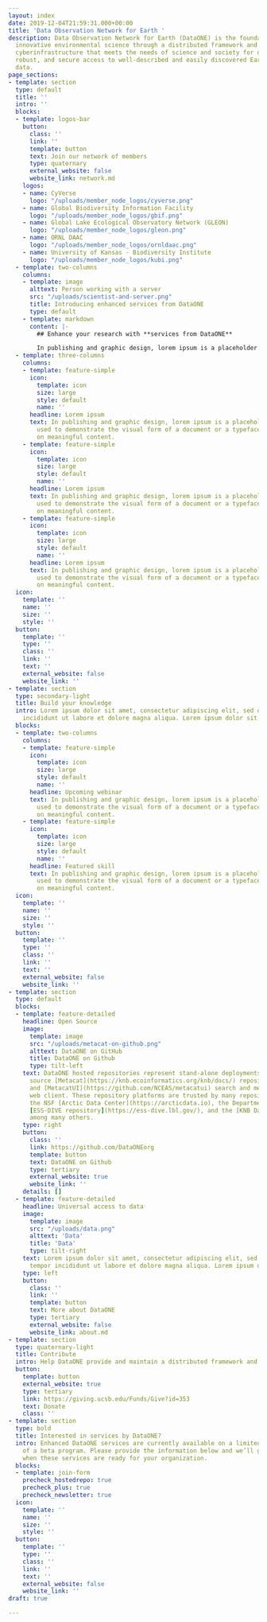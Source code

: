 ```yaml
---
layout: index
date: 2019-12-04T21:59:31.000+00:00
title: 'Data Observation Network for Earth '
description: Data Observation Network for Earth (DataONE) is the foundation of new
  innovative environmental science through a distributed framework and sustainable
  cyberinfrastructure that meets the needs of science and society for open, persistent,
  robust, and secure access to well-described and easily discovered Earth observational
  data.
page_sections:
- template: section
  type: default
  title: ''
  intro: ''
  blocks:
  - template: logos-bar
    button:
      class: ''
      link: ''
      template: button
      text: Join our network of members
      type: quaternary
      external_website: false
      website_link: network.md
    logos:
    - name: CyVerse
      logo: "/uploads/member_node_logos/cyverse.png"
    - name: Global Biodiversity Information Facility
      logo: "/uploads/member_node_logos/gbif.png"
    - name: Global Lake Ecological Observatory Network (GLEON)
      logo: "/uploads/member_node_logos/gleon.png"
    - name: ORNL DAAC
      logo: "/uploads/member_node_logos/ornldaac.png"
    - name: University of Kansas - Biodiversity Institute
      logo: "/uploads/member_node_logos/kubi.png"
  - template: two-columns
    columns:
    - template: image
      alttext: Person working with a server
      src: "/uploads/scientist-and-server.png"
      title: Introducing enhanced services from DataONE
      type: default
    - template: markdown
      content: |-
        ## Enhance your research with **services from DataONE**

        In publishing and graphic design, lorem ipsum is a placeholder text commonly used to demonstrate the visual form of a document or a typeface without relying on meaningful content. In publishing and graphic design, lorem ipsum is a placeholder text commonly used to demonstrate the visual form of a document or a typeface without relying on meaningful content.
  - template: three-columns
    columns:
    - template: feature-simple
      icon:
        template: icon
        size: large
        style: default
        name: ''
      headline: Lorem ipsum
      text: In publishing and graphic design, lorem ipsum is a placeholder text commonly
        used to demonstrate the visual form of a document or a typeface without relying
        on meaningful content.
    - template: feature-simple
      icon:
        template: icon
        size: large
        style: default
        name: ''
      headline: Lorem ipsum
      text: In publishing and graphic design, lorem ipsum is a placeholder text commonly
        used to demonstrate the visual form of a document or a typeface without relying
        on meaningful content.
    - template: feature-simple
      icon:
        template: icon
        size: large
        style: default
        name: ''
      headline: Lorem ipsum
      text: In publishing and graphic design, lorem ipsum is a placeholder text commonly
        used to demonstrate the visual form of a document or a typeface without relying
        on meaningful content.
  icon:
    template: ''
    name: ''
    size: ''
    style: ''
  button:
    template: ''
    type: ''
    class: ''
    link: ''
    text: ''
    external_website: false
    website_link: ''
- template: section
  type: secondary-light
  title: Build your knowledge
  intro: Lorem ipsum dolor sit amet, consectetur adipiscing elit, sed do eiusmod tempor
    incididunt ut labore et dolore magna aliqua. Lorem ipsum dolor sit amet.
  blocks:
  - template: two-columns
    columns:
    - template: feature-simple
      icon:
        template: icon
        size: large
        style: default
        name: ''
      headline: Upcoming webinar
      text: In publishing and graphic design, lorem ipsum is a placeholder text commonly
        used to demonstrate the visual form of a document or a typeface without relying
        on meaningful content.
    - template: feature-simple
      icon:
        template: icon
        size: large
        style: default
        name: ''
      headline: Featured skill
      text: In publishing and graphic design, lorem ipsum is a placeholder text commonly
        used to demonstrate the visual form of a document or a typeface without relying
        on meaningful content.
  icon:
    template: ''
    name: ''
    size: ''
    style: ''
  button:
    template: ''
    type: ''
    class: ''
    link: ''
    text: ''
    external_website: false
    website_link: ''
- template: section
  type: default
  blocks:
  - template: feature-detailed
    headline: Open Source
    image:
      template: image
      src: "/uploads/metacat-on-github.png"
      alttext: DataONE on GitHub
      title: DataONE on Github
      type: tilt-left
    text: DataONE hosted repositories represent stand-alone deployments of the open
      source [Metacat](https://knb.ecoinformatics.org/knb/docs/) repository server
      and [MetacatUI](https://github.com/NCEAS/metacatui) search and metadata management
      web client. These repository platforms are trusted by many repositories, including
      the NSF [Arctic Data Center](https://arcticdata.io), the Department of Energy
      [ESS-DIVE repository](https://ess-dive.lbl.gov/), and the [KNB Data Repository](https://knb.ecoinformatics.org),
      among many others.
    type: right
    button:
      class: ''
      link: https://github.com/DataONEorg
      template: button
      text: DataONE on Github
      type: tertiary
      external_website: true
      website_link: ''
    details: []
  - template: feature-detailed
    headline: Universal access to data
    image:
      template: image
      src: "/uploads/data.png"
      alttext: 'Data'
      title: 'Data'
      type: tilt-right
    text: Lorem ipsum dolor sit amet, consectetur adipiscing elit, sed do eiusmod
      tempor incididunt ut labore et dolore magna aliqua. Lorem ipsum dolor sit amet.
    type: left
    button:
      class: ''
      link: ''
      template: button
      text: More about DataONE
      type: tertiary
      external_website: false
      website_link: about.md
- template: section
  type: quaternary-light
  title: Contribute
  intro: Help DataONE provide and maintain a distributed framework and sustainable infrastructure that meets the needs of science and society for open, persistent, robust, and secure access to well-described and easily discovered Earth observational data.
  button:
    template: button
    external_website: true
    type: tertiary
    link: https://giving.ucsb.edu/Funds/Give?id=353
    text: Donate
    class: ''
- template: section
  type: bold
  title: Interested in services by DataONE?
  intro: Enhanced DataONE services are currently available on a limited basis as part
    of a beta program. Please provide the information below and we’ll get in touch
    when these services are ready for your organization.
  blocks:
  - template: join-form
    precheck_hostedrepo: true
    precheck_plus: true
    precheck_newsletter: true
  icon:
    template: ''
    name: ''
    size: ''
    style: ''
  button:
    template: ''
    type: ''
    class: ''
    link: ''
    text: ''
    external_website: false
    website_link: ''
draft: true

---
```

